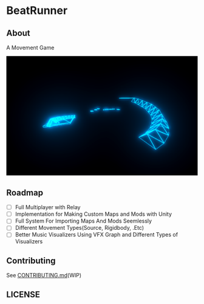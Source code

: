 # BeatRunner

## About
A Movement Game


![Screenshot](Files/Screenshots/2024-12-09_22-01.png)

## Roadmap

- [ ] Full Multiplayer with Relay
- [ ] Implementation for Making Custom Maps and Mods with Unity
- [ ] Full System For Importing Maps And Mods Seemlessly
- [ ] Different Movement Types(Source, Rigidbody, .Etc)
- [ ] Better Music Visualizers Using VFX Graph and Different Types of Visualizers

## Contributing

See [CONTRIBUTING.md](./CONTRIBUTING.md)(WIP)

## LICENSE
